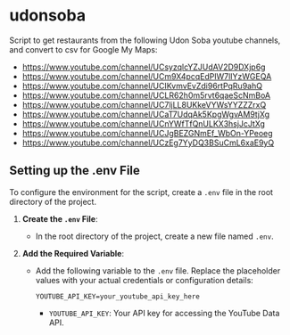 # udonsoba 
Script to get restaurants from the following Udon Soba youtube channels, and convert to csv for Google My Maps:
- https://www.youtube.com/channel/UCsyzqlcYZJUdAV2D9DXjp6g
- https://www.youtube.com/channel/UCm9X4pcqEdPlW7lIYzWGEQA
- https://www.youtube.com/channel/UCIKvmvEvZdi96rtPqRu9ahQ
- https://www.youtube.com/channel/UCLR62h0m5rvt6qaeScNmBoA
- https://www.youtube.com/channel/UC7ljLL8UKkeVYWsYYZZZrxQ
- https://www.youtube.com/channel/UCaT7UdqAk5KpgWgvAM9tjXg
- https://www.youtube.com/channel/UCnYWfTfQnULKX3hsjJcJtXg
- https://www.youtube.com/channel/UCJgBEZGNmEf_WbOn-YPeoeg
- https://www.youtube.com/channel/UCzEg7YyDQ3BSuCmL6xaE9yQ


## Setting up the .env File

To configure the environment for the script, create a `.env` file in the root directory of the project.

1. **Create the `.env` File**:
    - In the root directory of the project, create a new file named `.env`.

2. **Add the Required Variable**:
    - Add the following variable to the `.env` file. Replace the placeholder values with your actual credentials or configuration details:
      ```
      YOUTUBE_API_KEY=your_youtube_api_key_here
      ```
      - `YOUTUBE_API_KEY`: Your API key for accessing the YouTube Data API.

